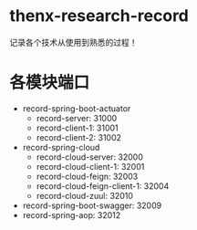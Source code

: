 # thenx-research-record
记录各个技术从使用到熟悉的过程！

# 各模块端口
* record-spring-boot-actuator
    * record-server: 31000
    * record-client-1: 31001
    * record-client-2: 31002
* record-spring-cloud
    * record-cloud-server: 32000
    * record-cloud-client-1: 32001
    * record-cloud-feign: 32003
    * record-cloud-feign-client-1: 32004
    * record-cloud-zuul: 32010
* record-spring-boot-swagger: 32009
* record-spring-aop: 32012


